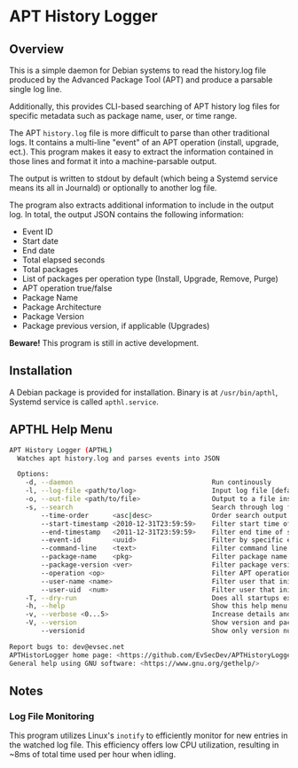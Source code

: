 # APT History Logger

## Overview

This is a simple daemon for Debian systems to read the history.log file produced by the Advanced Package Tool (APT) and produce a parsable single log line.

Additionally, this provides CLI-based searching of APT history log files for specific metadata such as package name, user, or time range.

The APT `history.log` file is more difficult to parse than other traditional logs.
It contains a multi-line "event" of an APT operation (install, upgrade, ect.).
This program makes it easy to extract the information contained in those lines and format it into a machine-parsable output.

The output is written to stdout by default (which being a Systemd service means its all in Journald) or optionally to another log file.

The program also extracts additional information to include in the output log.
In total, the output JSON contains the following information:

- Event ID
- Start date
- End date
- Total elapsed seconds
- Total packages
- List of packages per operation type (Install, Upgrade, Remove, Purge)
- APT operation true/false
- Package Name
- Package Architecture
- Package Version
- Package previous version, if applicable (Upgrades)

**Beware!** This program is still in active development.

## Installation

A Debian package is provided for installation.
Binary is at `/usr/bin/apthl`, Systemd service is called `apthl.service`.

## APTHL Help Menu

```bash
APT History Logger (APTHL)
  Watches apt history.log and parses events into JSON

  Options:
    -d, --daemon                                   Run continously
    -l, --log-file <path/to/log>                   Input log file [default: /var/log/apt/history.log]
    -o, --out-file <path/to/file>                  Output to a file instead of stdout
    -s, --search                                   Search through log file for given search parameters
        --time-order      <asc|desc>               Order search output ascending/descending by start timestamp [default: asc]
        --start-timestamp <2010-12-31T23:59:59>    Filter start time of search [default: 1 week ago]
        --end-timestamp   <2011-12-31T23:59:59>    Filter end time of search [default: now]
        --event-id        <uuid>                   Filter by specific event id
        --command-line    <text>                   Filter command line
        --package-name    <pkg>                    Filter package name
        --package-version <ver>                    Filter package version
        --operation <op>                           Filter APT operation (install|reinstall|upgrade|remove|purge)
        --user-name <name>                         Filter user that initiated operation by name
        --user-uid  <num>                          Filter user that initiated operation by ID
    -T, --dry-run                                  Does all startups except process the log file
    -h, --help                                     Show this help menu
    -v, --verbose <0...5>                          Increase details and frequency of progress messages [default: 1]
    -V, --version                                  Show version and packages
        --versionid                                Show only version number

Report bugs to: dev@evsec.net
APTHistorLogger home page: <https://github.com/EvSecDev/APTHistoryLogger>
General help using GNU software: <https://www.gnu.org/gethelp/>
```

## Notes

### Log File Monitoring

This program utilizes Linux's `inotify` to efficiently monitor for new entries in the watched log file.
This efficiency offers low CPU utilization, resulting in ~8ms of total time used per hour when idling.
